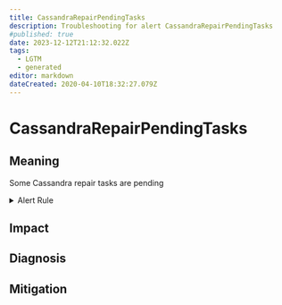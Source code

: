 ```yaml
---
title: CassandraRepairPendingTasks
description: Troubleshooting for alert CassandraRepairPendingTasks
#published: true
date: 2023-12-12T21:12:32.022Z
tags: 
  - LGTM
  - generated
editor: markdown
dateCreated: 2020-04-10T18:32:27.079Z
---
```


# CassandraRepairPendingTasks

## Meaning
[//]: # "Short paragraph that explains what the alert means"
Some Cassandra repair tasks are pending

<details>
  <summary>Alert Rule</summary>

{{% rule "cassandra/criteo-cassandra-exporter.yml" "CassandraRepairPendingTasks" %}}

{{% comment %}}

```yaml
alert: CassandraRepairPendingTasks
expr: cassandra_stats{name="org:apache:cassandra:metrics:threadpools:internal:antientropystage:pendingtasks:value"} > 2
for: 2m
labels:
    severity: warning
annotations:
    summary: Cassandra repair pending tasks (instance {{ $labels.instance }})
    description: |-
        Some Cassandra repair tasks are pending
          VALUE = {{ $value }}
          LABELS = {{ $labels }}
    runbook: https://github.com/srerun/prometheus-alerts/blob/main/content/runbooks/criteo-cassandra-exporter/CassandraRepairPendingTasks.md

```

{{% /comment %}}

</details>


## Impact
[//]: # "What could / will happen if the alert is not addressed"



## Diagnosis
[//]: # "Steps to take to identify the cause of the problem"



## Mitigation
[//]: # "The steps necessary to resolve the alert"
